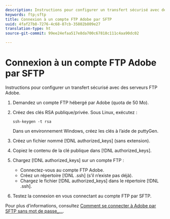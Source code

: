 ```yaml
---
description: Instructions pour configurer un transfert sécurisé avec des serveurs FTP Adobe.
keywords: ftp;sftp
title: Connexion à un compte FTP Adobe par SFTP
uuid: 4faf27b8-7276-4c68-87cb-35802b809e27
translation-type: ht
source-git-commit: 99ee24efaa517e8da700c67818c111c4aa90dc02

---
```



# Connexion à un compte FTP Adobe par SFTP

Instructions pour configurer un transfert sécurisé avec des serveurs FTP Adobe.

1. Demandez un compte FTP hébergé par Adobe (quota de 50 Mo).
1. Créez des clés RSA publique/privée. Sous Linux, exécutez :

   ```
   ssh-keygen -t rsa
   ```

   Dans un environnement Windows, créez les clés à l’aide de puttyGen.

1. Créez un fichier nommé [!DNL authorized_keys] (sans extension).
1. Copiez le contenu de la clé publique dans [!DNL authorized_keys].
1. Chargez [!DNL authorized_keys] sur un compte FTP :

   * Connectez-vous au compte FTP Adobe.
   * Créez un répertoire [!DNL .ssh] (s’il n’existe pas déjà).
   * Chargez le fichier [!DNL authorized_keys] dans le répertoire [!DNL .ssh].

1. Testez la connexion en vous connectant au compte FTP par SFTP.

Pour plus d’informations, consultez [Comment se connecter à Adobe par SFTP sans mot de passe_...](/help/export/ftp-and-sftp/c-sftp/ftp-sftp-cert-auth.md).
